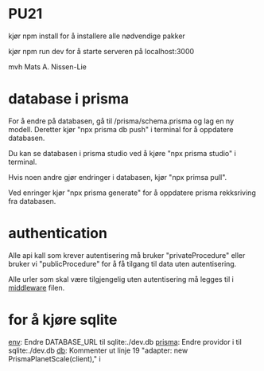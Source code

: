 # PU21

kjør npm install for å installere alle nødvendige pakker

kjør npm run dev for å starte serveren på localhost:3000

mvh Mats A. Nissen-Lie

# database i prisma

For å endre på databasen, gå til /prisma/schema.prisma og lag en ny modell. Deretter kjør "npx prisma db push" i terminal for å oppdatere databasen.

Du kan se databasen i prisma studio ved å kjøre "npx prisma studio" i terminal.

Hvis noen andre gjør endringer i databasen, kjør "npx primsa pull".

Ved enringer kjør "npx prisma generate" for å oppdatere prisma rekksriving fra databasen.

# authentication

Alle api kall som krever autentisering må bruker "privateProcedure" eller bruker vi "publicProcedure" for å få tilgang til data uten autentisering.

Alle urler som skal være tilgjengelig uten autentisering må legges til i [middleware](/src/middleware.ts) filen.

# for å kjøre sqlite

[env](.env): Endre DATABASE_URL til sqlite:./dev.db
[prisma](/prisma/schema.prisma): Endre providor i til sqlite:./dev.db
[db](/src/server/db.ts): Kommenter ut linje 19 "adapter: new PrismaPlanetScale(client)," i

